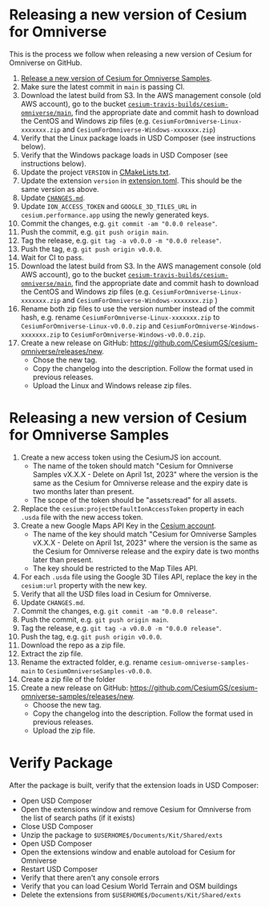 # Releasing a new version of Cesium for Omniverse

This is the process we follow when releasing a new version of Cesium for Omniverse on GitHub.

1. [Release a new version of Cesium for Omniverse Samples](#releasing-a-new-version-of-cesium-for-omniverse-samples).
3. Make sure the latest commit in `main` is passing CI.
4. Download the latest build from S3. In the AWS management console (old AWS account), go to the bucket [`cesium-travis-builds/cesium-omniverse/main`](https://s3.console.aws.amazon.com/s3/buckets/cesium-travis-builds?region=us-east-1&prefix=cesium-omniverse/main/&showversions=false), find the appropriate date and commit hash to download the CentOS and Windows zip files (e.g. `CesiumForOmniverse-Linux-xxxxxxx.zip` and `CesiumForOmniverse-Windows-xxxxxxx.zip`)
5. Verify that the Linux package loads in USD Composer (see instructions below).
6. Verify that the Windows package loads in USD Composer (see instructions below).
7. Update the project `VERSION` in [CMakeLists.txt](../../CMakeLists.txt).
8. Update the extension `version` in [extension.toml](../../exts/cesium.omniverse/config/extension.toml). This should be the same version as above.
9. Update [`CHANGES.md`](CHANGES.md).
10. Update `ION_ACCESS_TOKEN` and `GOOGLE_3D_TILES_URL` in `cesium.performance.app` using the newly generated keys.
11. Commit the changes, e.g. `git commit -am "0.0.0 release"`.
12. Push the commit, e.g. `git push origin main`.
13. Tag the release, e.g. `git tag -a v0.0.0 -m "0.0.0 release"`.
14. Push the tag, e.g. `git push origin v0.0.0`.
15. Wait for CI to pass.
16. Download the latest build from S3. In the AWS management console (old AWS account), go to the bucket [`cesium-travis-builds/cesium-omniverse/main`](https://s3.console.aws.amazon.com/s3/buckets/cesium-travis-builds?region=us-east-1&prefix=cesium-omniverse/main/&showversions=false), find the appropriate date and commit hash to download the CentOS and Windows zip files (e.g. `CesiumForOmniverse-Linux-xxxxxxx.zip` and `CesiumForOmniverse-Windows-xxxxxxx.zip` )
17. Rename both zip files to use the version number instead of the commit hash, e.g. rename `CesiumForOmniverse-Linux-xxxxxxx.zip` to `CesiumForOmniverse-Linux-v0.0.0.zip` and `CesiumForOmniverse-Windows-xxxxxxx.zip` to `CesiumForOmniverse-Windows-v0.0.0.zip`.
18. Create a new release on GitHub: https://github.com/CesiumGS/cesium-omniverse/releases/new.
    * Chose the new tag.
    * Copy the changelog into the description. Follow the format used in previous releases.
    * Upload the Linux and Windows release zip files.

# Releasing a new version of Cesium for Omniverse Samples

1. Create a new access token using the CesiumJS ion account.
    * The name of the token should match "Cesium for Omniverse Samples vX.X.X - Delete on April 1st, 2023" where the version is the same as the Cesium for Omniverse release and the expiry date is two months later than present.
    * The scope of the token should be "assets:read" for all assets.
2. Replace the `cesium:projectDefaultIonAccessToken` property in each `.usda` file with the new access token.
3. Create a new Google Maps API Key in the [Cesium account](https://console.cloud.google.com/google/maps-apis/credentials?project=threed-tiles-api-testing).
    * The name of the key should match "Cesium for Omniverse Samples vX.X.X - Delete on April 1st, 2023" where the version is the same as the Cesium for Omniverse release and the expiry date is two months later than present.
    * The key should be restricted to the Map Tiles API.
4. For each `.usda` file using the Google 3D Tiles API, replace the key in the `cesium:url` property with the new key.
5. Verify that all the USD files load in Cesium for Omniverse.
6. Update `CHANGES.md`.
7. Commit the changes, e.g. `git commit -am "0.0.0 release"`.
8. Push the commit, e.g. `git push origin main`.
9. Tag the release, e.g. `git tag -a v0.0.0 -m "0.0.0 release"`.
10. Push the tag, e.g. `git push origin v0.0.0`.
11. Download the repo as a zip file.
12. Extract the zip file.
13. Rename the extracted folder, e.g. rename `cesium-omniverse-samples-main` to `CesiumOmniverseSamples-v0.0.0`.
14. Create a zip file of the folder
15. Create a new release on GitHub: https://github.com/CesiumGS/cesium-omniverse-samples/releases/new.
    * Choose the new tag.
    * Copy the changelog into the description. Follow the format used in previous releases.
    * Upload the zip file.


# Verify Package

After the package is built, verify that the extension loads in USD Composer:

* Open USD Composer
* Open the extensions window and remove Cesium for Omniverse from the list of search paths (if it exists)
* Close USD Composer
* Unzip the package to `$USERHOME$/Documents/Kit/Shared/exts`
* Open USD Composer
* Open the extensions window and enable autoload for Cesium for Omniverse
* Restart USD Composer
* Verify that there aren't any console errors
* Verify that you can load Cesium World Terrain and OSM buildings
* Delete the extensions from `$USERHOME$/Documents/Kit/Shared/exts`

